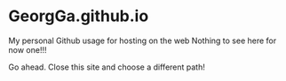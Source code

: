 # GeorgGa.github.io
My personal Github usage for hosting on the web
Nothing to see here for now one!!!

Go ahead. Close this site and choose a different path!
